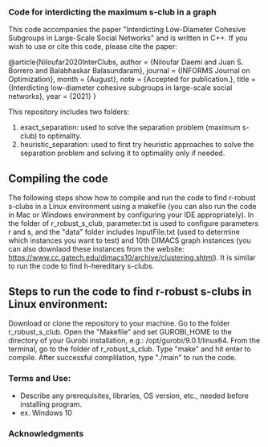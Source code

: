 ### Code for interdicting the maximum s-club in a graph

This code accompanies the paper "Interdicting Low-Diameter Cohesive Subgroups in
Large-Scale Social Networks" and is written in C++. If you wish to use or cite this code, please cite the paper:


@article{Niloufar2020InterClubs,
	author = {Niloufar Daemi and Juan S. Borrero and Balabhaskar Balasundaram},
	journal = {INFORMS Journal on Optimization},
	month = {August},
	note = {Accepted for publication.},
	title = {Interdicting low-diameter cohesive subgroups in large-scale social networks},
	year = {2021}
	}
  
  
This repository includes two folders:

1. exact_separation: used to solve the separation problem (maximum s-club) to optimality.
2. heuristic_separation: used to first try heuristic approaches to solve the separation problem and solving it to optimality only if needed.



## Compiling the code

The following steps show how to compile and run the code to find r-robust s-clubs in a Linux environment using a makefile (you can also run the code in Mac or Windows environment by configuring your IDE appropriately). In the folder of r_robust_s_club, parameter.txt is used to configure parameters r and s, and the "data" folder includes InputFile.txt (used to determine which instances you want to test) and 10th DIMACS graph instances (you can also downlaod these instances from the website: https://www.cc.gatech.edu/dimacs10/archive/clustering.shtml). It is similar to run the code to find h-hereditary s-clubs.

## Steps to run the code to find r-robust s-clubs in Linux environment:

Download or clone the repository to your machine.
Go to the folder r_robust_s_club.
Open the "Makefile" and set GUROBI_HOME to the directory of your Gurobi installation, e.g.: /opt/gurobi/9.0.1/linux64.
From the terminal, go to the folder of r_robust_s_club.
Type "make" and hit enter to compile. After successful complilation, type "./main" to run the code.


### Terms and Use:

* Describe any prerequisites, libraries, OS version, etc., needed before installing program.
* ex. Windows 10



### Acknowledgments
